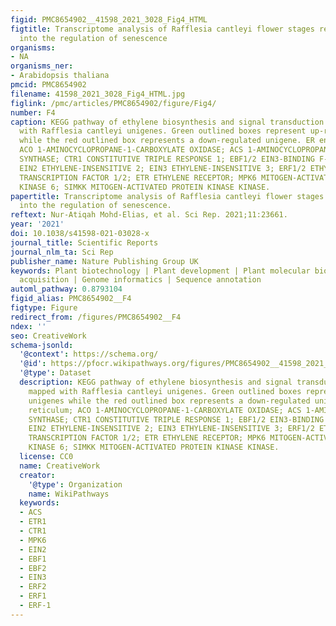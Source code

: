 ```yaml
---
figid: PMC8654902__41598_2021_3028_Fig4_HTML
figtitle: Transcriptome analysis of Rafflesia cantleyi flower stages reveals insights
  into the regulation of senescence
organisms:
- NA
organisms_ner:
- Arabidopsis thaliana
pmcid: PMC8654902
filename: 41598_2021_3028_Fig4_HTML.jpg
figlink: /pmc/articles/PMC8654902/figure/Fig4/
number: F4
caption: KEGG pathway of ethylene biosynthesis and signal transduction pathway mapped
  with Rafflesia cantleyi unigenes. Green outlined boxes represent up-regulated unigenes
  while the red outlined box represents a down-regulated unigene. ER endoplasmic reticulum;
  ACO 1-AMINOCYCLOPROPANE-1-CARBOXYLATE OXIDASE; ACS 1-AMINOCYCLOPROPANE-1-CARBOXYLATE
  SYNTHASE; CTR1 CONSTITUTIVE TRIPLE RESPONSE 1; EBF1/2 EIN3-BINDING F-BOX PROTEIN;
  EIN2 ETHYLENE-INSENSITIVE 2; EIN3 ETHYLENE-INSENSITIVE 3; ERF1/2 ETHYLENE-RESPONSIVE
  TRANSCRIPTION FACTOR 1/2; ETR ETHYLENE RECEPTOR; MPK6 MITOGEN-ACTIVATED PROTEIN
  KINASE 6; SIMKK MITOGEN-ACTIVATED PROTEIN KINASE KINASE.
papertitle: Transcriptome analysis of Rafflesia cantleyi flower stages reveals insights
  into the regulation of senescence.
reftext: Nur-Atiqah Mohd-Elias, et al. Sci Rep. 2021;11:23661.
year: '2021'
doi: 10.1038/s41598-021-03028-x
journal_title: Scientific Reports
journal_nlm_ta: Sci Rep
publisher_name: Nature Publishing Group UK
keywords: Plant biotechnology | Plant development | Plant molecular biology | Data
  acquisition | Genome informatics | Sequence annotation
automl_pathway: 0.8793104
figid_alias: PMC8654902__F4
figtype: Figure
redirect_from: /figures/PMC8654902__F4
ndex: ''
seo: CreativeWork
schema-jsonld:
  '@context': https://schema.org/
  '@id': https://pfocr.wikipathways.org/figures/PMC8654902__41598_2021_3028_Fig4_HTML.html
  '@type': Dataset
  description: KEGG pathway of ethylene biosynthesis and signal transduction pathway
    mapped with Rafflesia cantleyi unigenes. Green outlined boxes represent up-regulated
    unigenes while the red outlined box represents a down-regulated unigene. ER endoplasmic
    reticulum; ACO 1-AMINOCYCLOPROPANE-1-CARBOXYLATE OXIDASE; ACS 1-AMINOCYCLOPROPANE-1-CARBOXYLATE
    SYNTHASE; CTR1 CONSTITUTIVE TRIPLE RESPONSE 1; EBF1/2 EIN3-BINDING F-BOX PROTEIN;
    EIN2 ETHYLENE-INSENSITIVE 2; EIN3 ETHYLENE-INSENSITIVE 3; ERF1/2 ETHYLENE-RESPONSIVE
    TRANSCRIPTION FACTOR 1/2; ETR ETHYLENE RECEPTOR; MPK6 MITOGEN-ACTIVATED PROTEIN
    KINASE 6; SIMKK MITOGEN-ACTIVATED PROTEIN KINASE KINASE.
  license: CC0
  name: CreativeWork
  creator:
    '@type': Organization
    name: WikiPathways
  keywords:
  - ACS
  - ETR1
  - CTR1
  - MPK6
  - EIN2
  - EBF1
  - EBF2
  - EIN3
  - ERF2
  - ERF1
  - ERF-1
---
```

